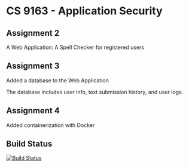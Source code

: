 # CS 9163 - Application Security
## Assignment 2

A Web Application: A Spell Checker for registered users

## Assignment 3

Added a database to the Web Application

The database includes user info, text submission history, and user logs.

## Assignment 4

Added containerization with Docker

## Build Status
[![Build Status](https://travis-ci.org/fvanlaer/AppSec-Assignment2.svg?branch=master)](https://travis-ci.org/fvanlaer/AppSec-Assignment2)